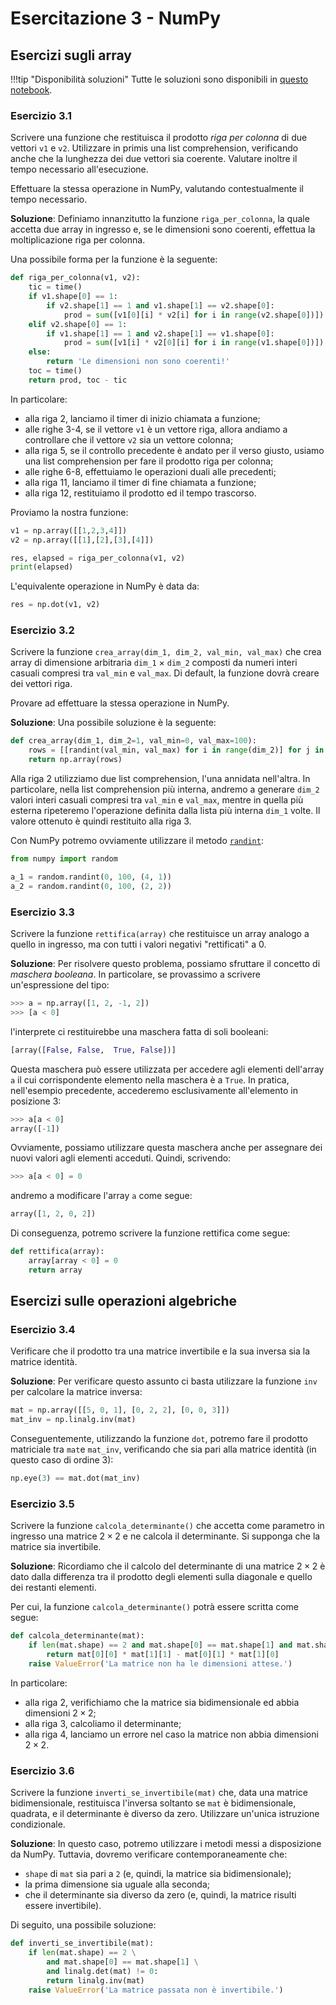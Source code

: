 # Esercitazione 3 - NumPy

## Esercizi sugli array

!!!tip "Disponibilità soluzioni"
    Tutte le soluzioni sono disponibili in [questo notebook](./exercises.ipynb).

### Esercizio 3.1

Scrivere una funzione che restituisca il prodotto *riga per colonna* di due vettori `v1` e `v2`. Utilizzare in primis una list comprehension, verificando anche che la lunghezza dei due vettori sia coerente. Valutare inoltre il tempo necessario all'esecuzione.

Effettuare la stessa operazione in NumPy, valutando contestualmente il tempo necessario.

**Soluzione**: Definiamo innanzitutto la funzione `riga_per_colonna`, la quale accetta due array in ingresso e, se le dimensioni sono coerenti, effettua la moltiplicazione riga per colonna.

Una possibile forma per la funzione è la seguente:

```py linenums="1"
def riga_per_colonna(v1, v2):
	tic = time()
	if v1.shape[0] == 1:
		if v2.shape[1] == 1 and v1.shape[1] == v2.shape[0]:
			prod = sum([v1[0][i] * v2[i] for i in range(v2.shape[0])])
	elif v2.shape[0] == 1:
		if v1.shape[1] == 1 and v2.shape[1] == v1.shape[0]:
			prod = sum([v1[i] * v2[0][i] for i in range(v1.shape[0])])
	else:
		return 'Le dimensioni non sono coerenti!'
	toc = time()
	return prod, toc - tic
```

In particolare:

* alla riga 2, lanciamo il timer di inizio chiamata a funzione;
* alle righe 3-4, se il vettore `v1` è un vettore riga, allora andiamo a controllare che il vettore `v2` sia un vettore colonna;
* alla riga 5, se il controllo precedente è andato per il verso giusto, usiamo una list comprehension per fare il prodotto riga per colonna;
* alle righe 6-8, effettuiamo le operazioni duali alle precedenti;
* alla riga 11, lanciamo il timer di fine chiamata a funzione;
* alla riga 12, restituiamo il prodotto ed il tempo trascorso.

Proviamo la nostra funzione:

```py
v1 = np.array([[1,2,3,4]])
v2 = np.array([[1],[2],[3],[4]])

res, elapsed = riga_per_colonna(v1, v2)
print(elapsed)
```

L'equivalente operazione in NumPy è data da:

```py
res = np.dot(v1, v2)
```

### Esercizio 3.2

Scrivere la funzione `crea_array(dim_1, dim_2, val_min, val_max)` che crea array di dimensione arbitraria `dim_1` $\times$ `dim_2` composti da numeri interi casuali compresi tra `val_min` e `val_max`. Di default, la funzione dovrà creare dei vettori riga.

Provare ad effettuare la stessa operazione in NumPy.

**Soluzione**: Una possibile soluzione è la seguente:

```py linenums="1"
def crea_array(dim_1, dim_2=1, val_min=0, val_max=100):
	rows = [[randint(val_min, val_max) for i in range(dim_2)] for j in range(dim_1)]
	return np.array(rows)
```

Alla riga 2 utilizziamo due list comprehension, l'una annidata nell'altra. In particolare, nella list comprehension più interna, andremo a generare `dim_2` valori interi casuali compresi tra `val_min` e `val_max`, mentre in quella più esterna ripeteremo l'operazione definita dalla lista più interna `dim_1` volte. Il valore ottenuto è quindi restituito alla riga 3.

Con NumPy potremo ovviamente utilizzare il metodo [`randint`](https://numpy.org/doc/stable/reference/random/generated/numpy.random.randint.html):

```py
from numpy import random

a_1 = random.randint(0, 100, (4, 1))
a_2 = random.randint(0, 100, (2, 2))
```

### Esercizio 3.3

Scrivere la funzione `rettifica(array)` che restituisce un array analogo a quello in ingresso, ma con tutti i valori negativi "rettificati" a $0$.

**Soluzione**: Per risolvere questo problema, possiamo sfruttare il concetto di *maschera booleana*. In particolare, se provassimo a scrivere un'espressione del tipo:

```py
>>> a = np.array([1, 2, -1, 2])
>>> [a < 0]
```

l'interprete ci restituirebbe una maschera fatta di soli booleani:

```py
[array([False, False,  True, False])]
```

Questa maschera può essere utilizzata per accedere agli elementi dell'array `a` il cui corrispondente elemento nella maschera è a `True`. In pratica, nell'esempio precedente, accederemo esclusivamente all'elemento in posizione $3$:

```py
>>> a[a < 0]
array([-1])
```

Ovviamente, possiamo utilizzare questa maschera anche per assegnare dei nuovi valori agli elementi acceduti. Quindi, scrivendo:

```py
>>> a[a < 0] = 0
```

andremo a modificare l'array `a` come segue:

```py
array([1, 2, 0, 2])
```

Di conseguenza, potremo scrivere la funzione rettifica come segue:

```py
def rettifica(array):
    array[array < 0] = 0
    return array
```

## Esercizi sulle operazioni algebriche

### Esercizio 3.4

Verificare che il prodotto tra una matrice invertibile e la sua inversa sia la matrice identità.

**Soluzione**: Per verificare questo assunto ci basta utilizzare la funzione `inv` per calcolare la matrice inversa:

```py
mat = np.array([[5, 0, 1], [0, 2, 2], [0, 0, 3]])
mat_inv = np.linalg.inv(mat)
```

Conseguentemente, utilizzando la funzione `dot`, potremo fare il prodotto matriciale tra `mat`e `mat_inv`, verificando che sia pari alla matrice identità (in questo caso di ordine 3):

```py
np.eye(3) == mat.dot(mat_inv)
```

### Esercizio 3.5

Scrivere la funzione `calcola_determinante()` che accetta come parametro in ingresso una matrice $2 \times 2$ e ne calcola il determinante. Si supponga che la matrice sia invertibile.

**Soluzione**: Ricordiamo che il calcolo del determinante di una matrice $2 \times 2$ è dato dalla differenza tra il prodotto degli elementi sulla diagonale e quello dei restanti elementi.

Per cui, la funzione `calcola_determinante()` potrà essere scritta come segue:

```py linenums=1"
def calcola_determinante(mat):
    if len(mat.shape) == 2 and mat.shape[0] == mat.shape[1] and mat.shape[0] == 2:
        return mat[0][0] * mat[1][1] - mat[0][1] * mat[1][0]
    raise ValueError('La matrice non ha le dimensioni attese.')
```

In particolare:

* alla riga 2, verifichiamo che la matrice sia bidimensionale ed abbia dimensioni $2 \times 2$;
* alla riga 3, calcoliamo il determinante;
* alla riga 4, lanciamo un errore nel caso la matrice non abbia dimensioni $2 \times 2$.

### Esercizio 3.6

Scrivere la funzione `inverti_se_invertibile(mat)` che, data una matrice bidimensionale, restituisca l'inversa soltanto se `mat` è bidimensionale, quadrata, e il determinante è diverso da zero. Utilizzare un'unica istruzione condizionale.

**Soluzione**: In questo caso, potremo utilizzare i metodi messi a disposizione da NumPy. Tuttavia, dovremo verificare contemporaneamente che:

* `shape` di `mat` sia pari a `2` (e, quindi, la matrice sia bidimensionale);
* la prima dimensione sia uguale alla seconda;
* che il determinante sia diverso da zero (e, quindi, la matrice risulti essere invertibile).

Di seguito, una possibile soluzione:

```py
def inverti_se_invertibile(mat):
    if len(mat.shape) == 2 \
        and mat.shape[0] == mat.shape[1] \
        and linalg.det(mat) != 0:
        return linalg.inv(mat)
    raise ValueError('La matrice passata non è invertibile.')
```

